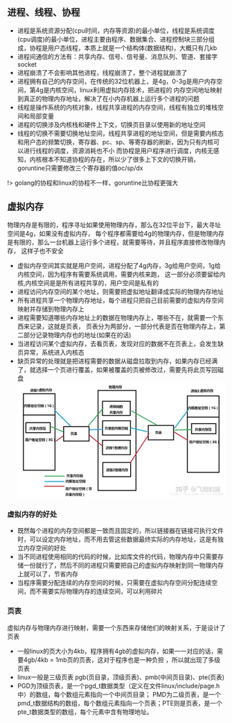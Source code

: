 ## 进程、线程、协程

- 进程是系统资源分配(cpu时间，内存等资源)的最小单位，线程是系统调度(cpu调度)的最小单位，进程主要由程序、数据集合、进程控制块三部分组成，协程是用户态线程，本质上就是一个结构体(数据结构)，大概只有几kb
- 进程间通信的方法有：共享内存、信号、信号量、消息队列、管道、套接字socket
- 进程崩溃了不会影响其他进程，线程崩溃了，整个进程就崩溃了
- 进程拥有自己的内存空间，在传统的32位机器上，是4g，0-3g是用户内存空间，第4g是内核空间，linux利用虚拟内存技术，把进程的
内存空间地址映射到真正的物理内存地址，解决了在小内存机器上运行多个进程的问题
- 线程是操作系统的内核对象，线程共享进程的内存空间，线程有独立的堆栈空间和局部变量
- 进程的切换涉及内核栈和硬件上下文，切换页目录以使用新的地址空间
- 线程的切换不需要切换地址空间，线程共享进程的地址空间，但是需要内核态和用户态的频繁切换，寄存器、pc、sp、等寄存器的刷新，因为只有内核可以进行线程的调度，资源消耗也不小
而协程是用户程序进行调度，内核无感知，内核根本不知道协程的存在，所以少了很多上下文的切换开销，goruntine只需要修改三个寄存器的值oc/sp/dx

!> golang的协程和linux的协程不一样，goruntine比协程更强大

## 虚拟内存

物理内存是有限的，程序寻址如果使用物理内存，那么在32位平台下，最大寻址空间是4g，如果没有虚拟内存，
每个程序都需要给4g的物理内存，但是物理内存是有限的，那么一台机器上运行多个进程，就需要等待，并且程序直接修改物理内存，
这样子也不安全

- 虚拟内存空间其实就是用户空间，进程分配了4g内存，3g给用户空间，1g给内核空间，因为程序有需要系统调用，需要内核来跑，
这一部分必须要留给内核,内核空间是是所有进程共享的，用户空间是私有的
- 进程访问内存空间的某个地址，则需要把虚拟地址翻译成实际的物理内存地址
- 所有进程共享一个物理内存地址，每个进程只把自己目前需要的虚拟内存空间映射并存储到物理内存上
- 进程需要知道哪些内存地址上的数据在物理内存上，哪些不在，就需要一个东西来记录，这就是页表，
页表分为两部分，一部分代表是否在物理内存上，第二部分记录物理内存也的地址(如果在的话)
- 当进程访问某个虚拟内存，去看页表，发现对应的数据不在页表上，会发生缺页异常，系统进入内核态
- 缺页异常的处理就是把进程需要的数据从磁盘拉取到内存，如果内存已经满了，就选择一个页进行覆盖，如果被覆盖的页被修改过，需要先将此页写回磁盘
![pic](../images/v2-4d32bd479f93418932c94b5a24a6efb4_720w.jpg)

### 虚拟内存的好处

- 既然每个进程的内存空间都是一致而且固定的，所以链接器在链接可执行文件时，可以设定内存地址，而不用去管这些数据最终实际的内存地址，这是有独立内存空间的好处
- 当不同进程使用相同的代码的时候，比如库文件的代码，物理内存中只需要存储一份就行了，然后不同的进程只需要把自己的虚拟内存映射到同一物理内存上就可以了，节省内存
- 当程序需要分配连续的内存空间的时候，只需要在虚拟内存空间分配连续空间，而不需要实际物理内存的连续空间，可以利用碎片



### 页表

虚拟内存与物理内存进行映射，需要一个东西来存储他们的映射关系，于是设计了页表

- 一般linux的页大小为4kb，程序拥有4gb的虚拟内存，如果一一对应的话，需要4gb/4kb = 1mb页的页表，这对于程序也是一种负担
，所以就出现了多级页表
- linux一般是三级页表 pgb(页目录，顶级页表)、pmb(中间页目录)、pte(页表)
- PGD为顶级页表，是一个pgd_t数据类型（定义在文件linux/include/page.h中）的数组，每个数组元素指向一个中间页目录；
PMD为二级页表，是一个pmd_t数据结构的数组，每个数组元素指向一个页表；PTE则是页表，是一个pte_t数据类型的数组，每个元素中含有物理地址。
